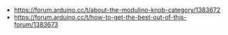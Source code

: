 - https://forum.arduino.cc/t/about-the-modulino-knob-category/1383672
- https://forum.arduino.cc/t/how-to-get-the-best-out-of-this-forum/1383673
